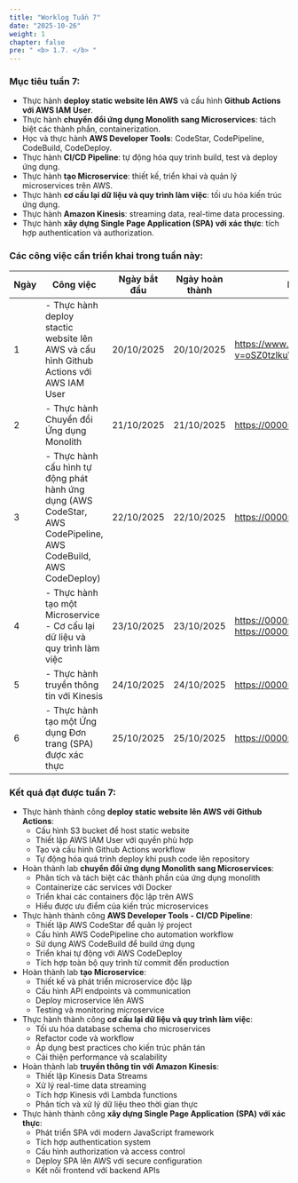 ```yaml
---
title: "Worklog Tuần 7"
date: "2025-10-26"
weight: 1
chapter: false
pre: " <b> 1.7. </b> "
---
```


### Mục tiêu tuần 7:

- Thực hành **deploy static website lên AWS** và cấu hình **Github Actions với AWS IAM User**.
- Thực hành **chuyển đổi ứng dụng Monolith sang Microservices**: tách biệt các thành phần, containerization.
- Học và thực hành **AWS Developer Tools**: CodeStar, CodePipeline, CodeBuild, CodeDeploy.
- Thực hành **CI/CD Pipeline**: tự động hóa quy trình build, test và deploy ứng dụng.
- Thực hành **tạo Microservice**: thiết kế, triển khai và quản lý microservices trên AWS.
- Thực hành **cơ cấu lại dữ liệu và quy trình làm việc**: tối ưu hóa kiến trúc ứng dụng.
- Thực hành **Amazon Kinesis**: streaming data, real-time data processing.
- Thực hành **xây dựng Single Page Application (SPA) với xác thực**: tích hợp authentication và authorization. 


### Các công việc cần triển khai trong tuần này:

| Ngày | Công việc | Ngày bắt đầu | Ngày hoàn thành | Nguồn tài liệu |
| --- | --- | --- | --- | --- |
| 1 | - Thực hành deploy stactic website lên AWS và cấu hình Github Actions với AWS IAM User <br> | 20/10/2025 | 20/10/2025 | <https://www.youtube.com/watch?v=oSZ0tzlkuWo> |
| 2 | - Thực hành Chuyển đổi Ứng dụng Monolith | 21/10/2025 | 21/10/2025 | <https://000050.awsstudygroup.com/vi/> |
| 3 | - Thực hành cấu hình tự động phát hành ứng dụng (AWS CodeStar, AWS CodePipeline, AWS CodeBuild, AWS CodeDeploy)  | 22/10/2025 | 22/10/2025 | <https://000051.awsstudygroup.com/vi/> |
| 4 | -  Thực hành tạo một Microservice <br> - Cơ cấu lại dữ liệu và quy trình làm việc | 23/10/2025 | 23/10/2025 | <https://000052.awsstudygroup.com/vi/> <br> <https://000053.awsstudygroup.com/vi/> |
| 5 | - Thực hành truyền thông tin với Kinesis | 24/10/2025 | 24/10/2025 | <https://000054.awsstudygroup.com/vi/> |
| 6 | - Thực hành tạo một Ứng dụng Đơn trang (SPA) được xác thực  | 25/10/2025 | 25/10/2025 | <https://000055.awsstudygroup.com/vi/> |

### Kết quả đạt được tuần 7:

- Thực hành thành công **deploy static website lên AWS với Github Actions**:
  - Cấu hình S3 bucket để host static website
  - Thiết lập AWS IAM User với quyền phù hợp
  - Tạo và cấu hình Github Actions workflow
  - Tự động hóa quá trình deploy khi push code lên repository
- Hoàn thành lab **chuyển đổi ứng dụng Monolith sang Microservices**:
  - Phân tích và tách biệt các thành phần của ứng dụng monolith
  - Containerize các services với Docker
  - Triển khai các containers độc lập trên AWS
  - Hiểu được ưu điểm của kiến trúc microservices
- Thực hành thành công **AWS Developer Tools - CI/CD Pipeline**:
  - Thiết lập AWS CodeStar để quản lý project
  - Cấu hình AWS CodePipeline cho automation workflow
  - Sử dụng AWS CodeBuild để build ứng dụng
  - Triển khai tự động với AWS CodeDeploy
  - Tích hợp toàn bộ quy trình từ commit đến production
- Hoàn thành lab **tạo Microservice**:
  - Thiết kế và phát triển microservice độc lập
  - Cấu hình API endpoints và communication
  - Deploy microservice lên AWS
  - Testing và monitoring microservice
- Thực hành thành công **cơ cấu lại dữ liệu và quy trình làm việc**:
  - Tối ưu hóa database schema cho microservices
  - Refactor code và workflow
  - Áp dụng best practices cho kiến trúc phân tán
  - Cải thiện performance và scalability
- Hoàn thành lab **truyền thông tin với Amazon Kinesis**:
  - Thiết lập Kinesis Data Streams
  - Xử lý real-time data streaming
  - Tích hợp Kinesis với Lambda functions
  - Phân tích và xử lý dữ liệu theo thời gian thực
- Thực hành thành công **xây dựng Single Page Application (SPA) với xác thực**:
  - Phát triển SPA với modern JavaScript framework
  - Tích hợp authentication system
  - Cấu hình authorization và access control
  - Deploy SPA lên AWS với secure configuration
  - Kết nối frontend với backend APIs  
